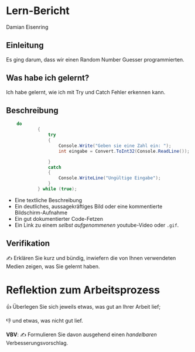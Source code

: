 # Lern-Bericht
Damian Eisenring

## Einleitung

Es ging darum, dass wir einen Random Number Guesser programmierten.

## Was habe ich gelernt?

Ich habe gelernt, wie ich mit Try und Catch Fehler erkennen kann.

## Beschreibung

```csharp 
	do
            {
                try
                {
                    Console.Write("Geben sie eine Zahl ein: ");
                    int eingabe = Convert.ToInt32(Console.ReadLine());

                }
                catch
                {
                    Console.WriteLine("Ungültige Eingabe");
                }
            } while (true);
```
	


* Eine textliche Beschreibung
* Ein deutliches, aussagekräftiges Bild oder eine kommentierte Bildschirm-Aufnahme
* Ein gut dokumentierter Code-Fetzen
* Ein Link zu einem *selbst aufgenommenen* youtube-Video oder `.gif`.
	
## Verifikation

✍️ Erklären Sie kurz und bündig, inwiefern die von Ihnen verwendeten Medien zeigen, was Sie gelernt haben.

# Reflektion zum Arbeitsprozess

👍 Überlegen Sie sich jeweils etwas, was gut an Ihrer Arbeit lief; 

👎 und etwas, was nicht gut lief.

**VBV**: ✍️ Formulieren Sie davon ausgehend einen *handelbaren* Verbesserungsvorschlag.
